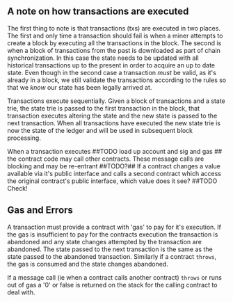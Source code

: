 ## A note on how transactions are executed 

The first thing to note is that transactions (txs) are executed in two places. The first and only time a transaction should fail is when a miner attempts to create a block by executing all the transactions in the block. The second is when a block of transactions from the past is downloaded as part of chain synchronization. In this case the state needs to be updated with all historical transactions up to the present in order to acquire an up to date state. Even though in the second case a transaction *must* be valid, as it's already in a block, we still validate the transactions according to the rules so that we *know* our state has been legally arrived at. 

Transactions execute sequentially. Given a block of transactions and a state trie, the state trie is passed to the first transaction in the block, that transaction executes altering the state and the new state is passed to the next transaction. When all transactions have executed the new state trie is now the state of the ledger and will be used in subsequent block processing.

When a transaction executes ##TODO load up account and sig and gas ## the contract code may call other contracts. These message calls are blocking and may be re-entrant ##TODO?## 
If a contract changes a value available via it's public interface and calls a second contract which access the original contract's public interface, which value does it see? ##TODO Check!

## Gas and Errors ##
A transaction must provide a contract with 'gas' to pay for it's execution. If the gas is insufficient to pay for the contracts execution the transaction is abandoned and any state changes attempted by the transaction are abandoned. The state passed to the next transaction is the same as the state passed to the abandoned transaction. Similarly if a contract `throws`, the gas is consumed and the state changes abandoned.

If a message call (ie when a contract calls another contract) `throws` or runs out of gas a '0' or false is returned on the stack for the calling contract to deal with. 






 